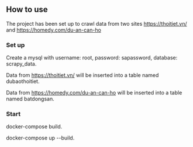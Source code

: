 ## How to use
The project has been set up to crawl data from two sites https://thoitiet.vn/ and https://homedy.com/du-an-can-ho

### Set up
Create a mysql with username: root, password: sapassword, database: scrapy_data.

Data from https://thoitiet.vn/ will be inserted into a table named dubaothoitiet.

Data from https://homedy.com/du-an-can-ho will be inserted into a table named batdongsan.

### Start
docker-compose build.

docker-compose up --build.
